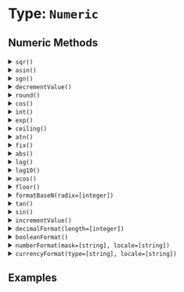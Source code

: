 [comment]: # (Note: This documentation is generated dynamically in the build process.  To modify the contents, change the javadoc on the type class, itself)

# Type: `Numeric`



## Numeric Methods

<details>
<summary><code>sqr()</code></summary>
Returns the square root of a number
</details>
<details>
<summary><code>asin()</code></summary>
Returns the arcsine (inverse sine) of a number
</details>
<details>
<summary><code>sgn()</code></summary>
Determine the sign of a number
</details>
<details>
<summary><code>decrementValue()</code></summary>
Decrement the integer part of a number
</details>
<details>
<summary><code>round()</code></summary>
Rounds a number to the closest integer.
</details>
<details>
<summary><code>cos()</code></summary>
Returns the cosine of an angle entered in radians
</details>
<details>
<summary><code>int()</code></summary>
Returns the closest integer that is smaller than the number
</details>
<details>
<summary><code>exp()</code></summary>
Calculates the exponent whose base is e that represents a number.
</details>
<details>
<summary><code>ceiling()</code></summary>
Determines the closest integer that is greater than a specified floating point number.
</details>
<details>
<summary><code>atn()</code></summary>
Returns the arc tangent (inverse tangent) of a number
</details>
<details>
<summary><code>fix()</code></summary>
Converts a real number to an integer
</details>
<details>
<summary><code>abs()</code></summary>
Returns the absolute value of a number
</details>
<details>
<summary><code>log()</code></summary>
Returns the natural logarithm of a number.
</details>
<details>
<summary><code>log10()</code></summary>
Returns the logarithm of a number to base 10.
</details>
<details>
<summary><code>acos()</code></summary>
Returns the arccosine (inverse cosine) of a number
</details>
<details>
<summary><code>floor()</code></summary>
Returns the absolute value of a number
</details>
<details>
<summary><code>formatBaseN(radix=[integer])</code></summary>
Converts a number to a string representation in the specified base.

 Arguments:

| Argument | Type | Required | Default |
|----------|------|----------|---------|
| `radix` | `integer` | `true` | `` |


</details>
<details>
<summary><code>tan()</code></summary>
Returns the tangent of an angle that is entered in radians.
</details>
<details>
<summary><code>sin()</code></summary>
Returns the sine of a number
</details>
<details>
<summary><code>incrementValue()</code></summary>
Increment the integer part of a number
</details>
<details>
<summary><code>decimalFormat(length=[integer])</code></summary>
Converts a number to a decimal-formatted string.

 Arguments:

| Argument | Type | Required | Default |
|----------|------|----------|---------|
| `length` | `integer` | `false` | `2` |


</details>
<details>
<summary><code>booleanFormat()</code></summary>
Returns the value formatted as a boolean string
</details>
<details>
<summary><code>numberFormat(mask=[string], locale=[string])</code></summary>
Formats a number with an optional format mask

 Arguments:

| Argument | Type | Required | Default |
|----------|------|----------|---------|
| `mask` | `string` | `false` | `` |
| `locale` | `string` | `false` | `` |


</details>
<details>
<summary><code>currencyFormat(type=[string], locale=[string])</code></summary>
null

 Arguments:

| Argument | Type | Required | Default |
|----------|------|----------|---------|
| `type` | `string` | `false` | `` |
| `locale` | `string` | `false` | `` |


</details>


## Examples
